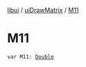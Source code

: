 [libui](../index.md) / [uiDrawMatrix](index.md) / [M11](./-m11.md)

# M11

`var M11: `[`Double`](https://kotlinlang.org/api/latest/jvm/stdlib/kotlin/-double/index.html)